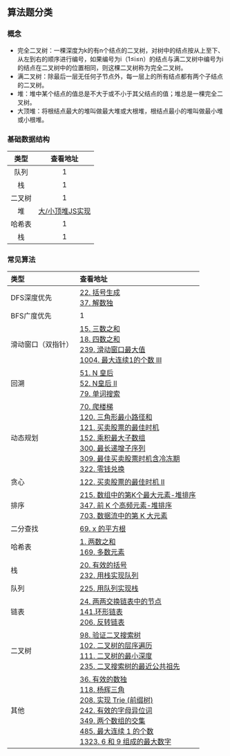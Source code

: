 ## 算法题分类

### 概念

- 完全二叉树：一棵深度为k的有n个结点的二叉树，对树中的结点按从上至下、从左到右的顺序进行编号，如果编号为i（1≤i≤n）的结点与满二叉树中编号为i的结点在二叉树中的位置相同，则这棵二叉树称为完全二叉树。
- 满二叉树：除最后一层无任何子节点外，每一层上的所有结点都有两个子结点的二叉树。
- 堆：堆中某个结点的值总是不大于或不小于其父结点的值；堆总是一棵完全二叉树。
- 大顶堆：将根结点最大的堆叫做最大堆或大根堆，根结点最小的堆叫做最小堆或小根堆。


### 基础数据结构

|  类型   | 查看地址  |
|  :----:  | :----:  |
| 队列  | 1 |
| 栈  | 1 |
| 二叉树  | 1 |
| 堆  | [大/小顶堆JS实现](./239.%20滑动窗口最大值)|
| 哈希表  | 1 |
| 栈  | 1 |


### 常见算法

|  类型    | 查看地址  |
|  :----  | :----  |
| DFS深度优先 | [22. 括号生成](./22.%20括号生成) <br> [37. 解数独](./37.%20解数独)|
| BFS广度优先  | 1 |
| 滑动窗口（双指针）  | [15. 三数之和](./15.%20三数之和) <br> [18. 四数之和](./18.%20四数之和) <br> [239. 滑动窗口最大值](./239.%20滑动窗口最大值) <br> [1004. 最大连续1的个数 III](./1004.%20最大连续1的个数%20III) |
| 回溯  | [51. N 皇后](./51.%20N%20皇后) <br> [52. N皇后 II](./52.%20N皇后%20II) <br> [79. 单词搜索](./79.%20单词搜索)|
| 动态规划  | [70. 爬楼梯](./70.%20爬楼梯) <br> [120. 三角形最小路径和](./120.%20三角形最小路径和) <br> [121. 买卖股票的最佳时机](./121.%20买卖股票的最佳时机) <br> [152. 乘积最大子数组](./152.%20乘积最大子数组) <br> [300. 最长递增子序列](./300.%20最长递增子序列) <br> [309. 最佳买卖股票时机含冷冻期](./309.%20最佳买卖股票时机含冷冻期) <br> [322. 零钱兑换](./322.%20零钱兑换)|
| 贪心  | [122. 买卖股票的最佳时机 II](./122.%20买卖股票的最佳时机%20II) |
| 排序  | [215. 数组中的第K个最大元素-堆排序](./215.%20数组中的第K个最大元素) <br> [347. 前 K 个高频元素-堆排序](./347.%20前%20K%20个高频元素) <br> [703. 数据流中的第 K 大元素](./703%20数据流中的第%20K%20大元素)|
| 二分查找  | [69. x 的平方根](./69.%20x%20的平方根) |
| 哈希表 | [1. 两数之和](./1.%20两数之和) <br> [169. 多数元素](./169.%20多数元素) |
| 栈 | [20. 有效的括号](./20.%20有效的括号) <br> [232. 用栈实现队列](./232.%20用栈实现队列) |
| 队列 | [225. 用队列实现栈](./225.%20用队列实现栈) | 
| 链表 | [24. 两两交换链表中的节点](./24.%20两两交换链表中的节点) <br> [141.环形链表](./141.%20环形链表) <br> [206. 反转链表](./206.%20反转链表)|
| 二叉树 | [98. 验证二叉搜索树](./98.%20验证二叉搜索树) <br> [102. 二叉树的层序遍历](./102.%20二叉树的层序遍历)  <br> [111. 二叉树的最小深度](./111.%20二叉树的最小深度) <br> [235. 二叉搜索树的最近公共祖先](./235.%20二叉搜索树的最近公共祖先)|
| 其他 | [36. 有效的数独](./36.%20有效的数独) <br> [118. 杨辉三角](./118.%20杨辉三角) <br> [208. 实现 Trie (前缀树)](./208.%20实现%20Trie%20(前缀树)) <br> [242. 有效的字母异位词](./242.%20有效的字母异位词) <br> [349. 两个数组的交集](./349.%20两个数组的交集) <br> [485. 最大连续 1 的个数](./485.%20最大连续%201%20的个数) <br> [1323. 6 和 9 组成的最大数字](./1323.%206%20和%209%20组成的最大数字)|
